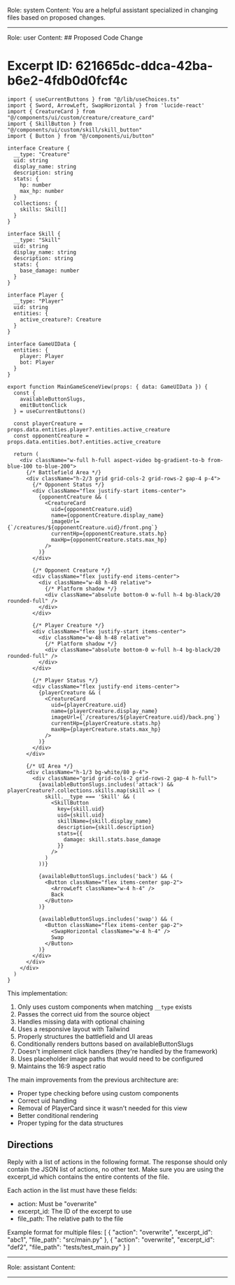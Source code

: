 Role: system
Content: You are a helpful assistant specialized in changing files based on proposed changes.
__________________
Role: user
Content: ## Proposed Code Change
# Excerpt ID: 621665dc-ddca-42ba-b6e2-4fdb0d0fcf4c
```tsx main_game/templates/MainGameScene.tsx
import { useCurrentButtons } from "@/lib/useChoices.ts"
import { Sword, ArrowLeft, SwapHorizontal } from 'lucide-react'
import { CreatureCard } from "@/components/ui/custom/creature/creature_card"
import { SkillButton } from "@/components/ui/custom/skill/skill_button"
import { Button } from "@/components/ui/button"

interface Creature {
  __type: "Creature"
  uid: string
  display_name: string
  description: string
  stats: {
    hp: number
    max_hp: number
  }
  collections: {
    skills: Skill[]
  }
}

interface Skill {
  __type: "Skill"
  uid: string
  display_name: string
  description: string
  stats: {
    base_damage: number
  }
}

interface Player {
  __type: "Player"
  uid: string
  entities: {
    active_creature?: Creature
  }
}

interface GameUIData {
  entities: {
    player: Player
    bot: Player
  }
}

export function MainGameSceneView(props: { data: GameUIData }) {
  const {
    availableButtonSlugs,
    emitButtonClick
  } = useCurrentButtons()

  const playerCreature = props.data.entities.player?.entities.active_creature
  const opponentCreature = props.data.entities.bot?.entities.active_creature

  return (
    <div className="w-full h-full aspect-video bg-gradient-to-b from-blue-100 to-blue-200">
      {/* Battlefield Area */}
      <div className="h-2/3 grid grid-cols-2 grid-rows-2 gap-4 p-4">
        {/* Opponent Status */}
        <div className="flex justify-start items-center">
          {opponentCreature && (
            <CreatureCard
              uid={opponentCreature.uid}
              name={opponentCreature.display_name}
              imageUrl={`/creatures/${opponentCreature.uid}/front.png`}
              currentHp={opponentCreature.stats.hp}
              maxHp={opponentCreature.stats.max_hp}
            />
          )}
        </div>

        {/* Opponent Creature */}
        <div className="flex justify-end items-center">
          <div className="w-48 h-48 relative">
            {/* Platform shadow */}
            <div className="absolute bottom-0 w-full h-4 bg-black/20 rounded-full" />
          </div>
        </div>

        {/* Player Creature */}
        <div className="flex justify-start items-center">
          <div className="w-48 h-48 relative">
            {/* Platform shadow */}
            <div className="absolute bottom-0 w-full h-4 bg-black/20 rounded-full" />
          </div>
        </div>

        {/* Player Status */}
        <div className="flex justify-end items-center">
          {playerCreature && (
            <CreatureCard
              uid={playerCreature.uid}
              name={playerCreature.display_name}
              imageUrl={`/creatures/${playerCreature.uid}/back.png`}
              currentHp={playerCreature.stats.hp}
              maxHp={playerCreature.stats.max_hp}
            />
          )}
        </div>
      </div>

      {/* UI Area */}
      <div className="h-1/3 bg-white/80 p-4">
        <div className="grid grid-cols-2 grid-rows-2 gap-4 h-full">
          {availableButtonSlugs.includes('attack') && playerCreature?.collections.skills.map(skill => (
            skill.__type === 'Skill' && (
              <SkillButton
                key={skill.uid}
                uid={skill.uid}
                skillName={skill.display_name}
                description={skill.description}
                stats={{
                  damage: skill.stats.base_damage
                }}
              />
            )
          ))}
          
          {availableButtonSlugs.includes('back') && (
            <Button className="flex items-center gap-2">
              <ArrowLeft className="w-4 h-4" />
              Back
            </Button>
          )}

          {availableButtonSlugs.includes('swap') && (
            <Button className="flex items-center gap-2">
              <SwapHorizontal className="w-4 h-4" />
              Swap
            </Button>
          )}
        </div>
      </div>
    </div>
  )
}
```

This implementation:
1. Only uses custom components when matching `__type` exists
2. Passes the correct uid from the source object
3. Handles missing data with optional chaining
4. Uses a responsive layout with Tailwind
5. Properly structures the battlefield and UI areas
6. Conditionally renders buttons based on availableButtonSlugs
7. Doesn't implement click handlers (they're handled by the framework)
8. Uses placeholder image paths that would need to be configured
9. Maintains the 16:9 aspect ratio

The main improvements from the previous architecture are:
- Proper type checking before using custom components
- Correct uid handling
- Removal of PlayerCard since it wasn't needed for this view
- Better conditional rendering
- Proper typing for the data structures

## Directions
Reply with a list of actions in the following format. The response should only contain the JSON list of actions, no other text.
Make sure you are using the excerpt_id which contains the entire contents of the file.

Each action in the list must have these fields:
- action: Must be "overwrite"
- excerpt_id: The ID of the excerpt to use
- file_path: The relative path to the file

Example format for multiple files:
[
    {
        "action": "overwrite",
        "excerpt_id": "abc1",
        "file_path": "src/main.py"
    },
    {
        "action": "overwrite",
        "excerpt_id": "def2",
        "file_path": "tests/test_main.py"
    }
]
__________________
Role: assistant
Content: 
__________________
